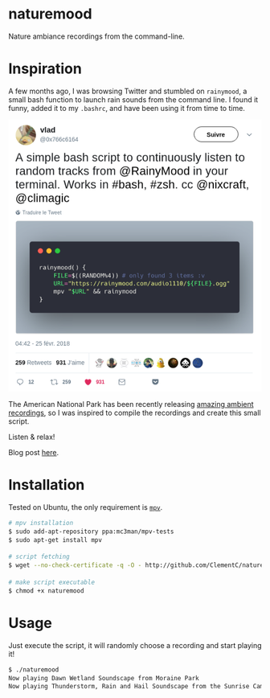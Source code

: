 # naturemood
Nature ambiance recordings from the command-line.

# Inspiration

A few months ago, I was browsing Twitter and stumbled on `rainymood`, a small bash function to launch rain sounds from the command line.
I found it funny, added it to my `.bashrc`, and have been using it from time to time.

![Initial inpiration](rainymood.png "Initial inpiration")

The American National Park has been recently releasing [amazing ambient recordings](https://findyourpark.com/news/parktracks), so I was inspired to compile the recordings and create this small script.

Listen & relax!

Blog post [here](https://clementc.github.io/blog/2018/09/05/naturemood/).

# Installation

Tested on Ubuntu, the only requirement is [`mpv`](https://mpv.io/installation/).

```bash
# mpv installation
$ sudo add-apt-repository ppa:mc3man/mpv-tests
$ sudo apt-get install mpv

# script fetching
$ wget --no-check-certificate -q -O - http://github.com/ClementC/naturemood/raw/master/naturemood

# make script executable
$ chmod +x naturemood
```

# Usage

Just execute the script, it will randomly choose a recording and start playing it!

```bash
$ ./naturemood
Now playing Dawn Wetland Soundscape from Moraine Park
Now playing Thunderstorm, Rain and Hail Soundscape from the Sunrise Campsite
```
